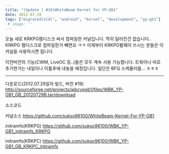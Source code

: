 ```yaml
---
title: "(Update | #19)WhiteBeam Kernel for YP-GB1"
date: 2012-07-29
tags: ["migrated(old)", "android", "kernel", "development", "yp-gb1"]
 # image: ''
---
```


오늘 새로 KRKPG램디스크 써서 컴파일한 커널입니다.
딱히 달라진건 없습니다..
KRKPG 램디스크로 컴파일한거 빼면요 ㅋㅋ
이제부터  KRKPG펌웨어 쓰시는 분들은 이 커널을 사용하시면 됩니다.

이전버전의 기능(CWM, LiveOC 등..)들은 모두 계속 사용 가능합니다.
트윅이나 따로 추가한거는 내일이나 이틀후에 내놓을 예정입니다.
일단은 BFQ 스케쥴러를... ㅎㅎㅎ



-------------------------------------------------------------------

다운로드(2012.07.29일자 빌드, 버전 #19)
http://sourceforge.net/projects/wbcypgb1/files/WBK_YP-GB1_GB_20120729B.tar/download

소스코드

커널소스
https://github.com/sukso96100/WhiteBeam-Kernel-For-YP-GB1

initramfs(KRKPG)
https://github.com/sukso96100/WBK_YP-GB1_initramfs_KRKPG

initramfs(KRKPC)
https://github.com/sukso96100/WBK_YP-GB1_GB_KRKPC_intiramfs